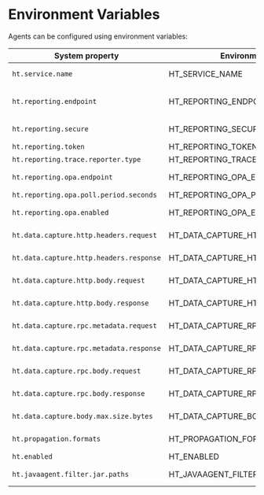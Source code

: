 [//]: # (Code generated by hypertrace/agent-config/tools/env-vars-generator. DO NOT EDIT.)


# Environment Variables

Agents can be configured using environment variables:

| System property| Environment variable | Description |
|----------------|----------------------|-------------|
| `ht.service.name` | HT_SERVICE_NAME | Identifies the service/process running e.g. "my service" |
| `ht.reporting.endpoint` | HT_REPORTING_ENDPOINT | Represents the endpoint for reporting the traces e.g. http://api.traceable.ai:9411/api/v2/spans |
| `ht.reporting.secure` | HT_REPORTING_SECURE | When `true`, connects to endpoints over TLS. |
| `ht.reporting.token` | HT_REPORTING_TOKEN | User specific token to access Traceable API |
| `ht.reporting.trace.reporter.type` | HT_REPORTING_TRACE_TYPE | Use ZIPKIN or OTLP, default is ZIPKIN |
| `ht.reporting.opa.endpoint` | HT_REPORTING_OPA_ENDPOINT | Represents the endpoint for polling OPA config file e.g. http://opa.traceableai:8181/ |
| `ht.reporting.opa.poll.period.seconds` | HT_REPORTING_OPA_POLL_PERIOD_SECONDS | Poll period in seconds to query OPA service |
| `ht.reporting.opa.enabled` | HT_REPORTING_OPA_ENABLED | When `true` Open Policy Agent evaluation is enabled to block request |
| `ht.data.capture.http.headers.request` | HT_DATA_CAPTURE_HTTP_HEADERS_REQUEST | When `false` it disables the capture for the request in a client/request operation |
| `ht.data.capture.http.headers.response` | HT_DATA_CAPTURE_HTTP_HEADERS_RESPONSE | When `false` it disables the capture for the response in a client/request operation |
| `ht.data.capture.http.body.request` | HT_DATA_CAPTURE_HTTP_BODY_REQUEST | When `false` it disables the capture for the request in a client/request operation |
| `ht.data.capture.http.body.response` | HT_DATA_CAPTURE_HTTP_BODY_RESPONSE | When `false` it disables the capture for the response in a client/request operation |
| `ht.data.capture.rpc.metadata.request` | HT_DATA_CAPTURE_RPC_METADATA_REQUEST | When `false` it disables the capture for the request in a client/request operation |
| `ht.data.capture.rpc.metadata.response` | HT_DATA_CAPTURE_RPC_METADATA_RESPONSE | When `false` it disables the capture for the response in a client/request operation |
| `ht.data.capture.rpc.body.request` | HT_DATA_CAPTURE_RPC_BODY_REQUEST | When `false` it disables the capture for the request in a client/request operation |
| `ht.data.capture.rpc.body.response` | HT_DATA_CAPTURE_RPC_BODY_RESPONSE | When `false` it disables the capture for the response in a client/request operation |
| `ht.data.capture.body.max.size.bytes` | HT_DATA_CAPTURE_BODY_MAX_SIZE_BYTES | Maximum size of captured body in bytes. Default should be 131_072 (128 KiB). |
| `ht.propagation.formats` | HT_PROPAGATION_FORMATS | List the supported propagation formats e.g. `HT_PROPAGATION_FORMATS="B3,TRACECONTEXT"`. |
| `ht.enabled` | HT_ENABLED | When `false`, disables the agent |
| `ht.javaagent.filter.jar.paths` | HT_JAVAAGENT_FILTER_JAR_PATHS | Is the list of path to filter jars, separated by `,`. |
